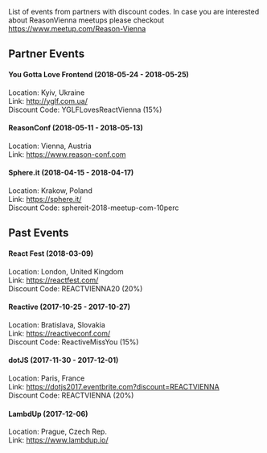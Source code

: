 List of events from partners with discount codes. In case you are interested about ReasonVienna meetups please checkout https://www.meetup.com/Reason-Vienna

## Partner Events

#### You Gotta Love Frontend (2018-05-24 - 2018-05-25)

Location: Kyiv, Ukraine<br />
Link: http://yglf.com.ua/<br />
Discount Code: YGLFLovesReactVienna (15%)


#### ReasonConf (2018-05-11 - 2018-05-13)

Location: Vienna, Austria<br />
Link: https://www.reason-conf.com<br />

#### Sphere.it (2018-04-15 - 2018-04-17)

Location: Krakow, Poland<br />
Link: https://sphere.it/<br />
Discount Code: sphereit-2018-meetup-com-10perc

## Past Events

#### React Fest (2018-03-09) 

Location: London, United Kingdom<br />
Link: https://reactfest.com/<br />
Discount Code: REACTVIENNA20 (20%)

#### Reactive (2017-10-25 - 2017-10-27) 

Location: Bratislava, Slovakia<br />
Link: https://reactiveconf.com/<br />
Discount Code: ReactiveMissYou (15%)

#### dotJS (2017-11-30 - 2017-12-01) 

Location: Paris, France<br />
Link: https://dotjs2017.eventbrite.com?discount=REACTVIENNA<br />
Discount Code: REACTVIENNA (20%)

#### LambdUp (2017-12-06) 

Location: Prague, Czech Rep.<br />
Link: https://www.lambdup.io/<br />
